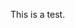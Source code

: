 This is a test.

<script>
var testen="this is english";
var testpt="isto é português";
document.write($testen);
document.write($testpt);
</script>
